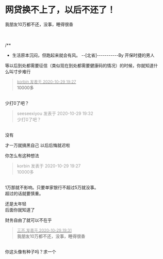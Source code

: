 # 网贷换不上了，以后不还了！


我朋友10万都不还，没事，睡得很香<br />
<br />
<br />
<br />
/**<br />
 * 生活原本沉闷，但跑起来就会有风。 --[北省]-----------By 开保时捷的男人

等以后到处都需要征信（类似现在到处都需要健康码的情况）的时候，你就知道什么叫寸步难行

<div class="quote"><blockquote><font size="2"><a href="https://www.hostloc.com/forum.php?mod=redirect&amp;goto=findpost&amp;pid=9370836&amp;ptid=759944" target="_blank"><font color="#999999">korbin 发表于 2020-10-29 19:27</font></a></font><br />
10000多</blockquote></div><br />
少打0了吧？

<div class="quote"><blockquote><font color="#999999">seeseexiyou 发表于 2020-10-29 19:32</font><br />
<font color="#999999">少打0了吧？</font></blockquote></div><br />
没有

才一万就搞黑自己 以后后悔就迟啦

你怎么有这种想法

<div class="quote"><blockquote><font color="#999999">korbin 发表于 2020-10-29 19:27</font><br />
<font color="#999999">10000多</font></blockquote></div><br />
1万那就不影响。只要单家银行不超过5万就没事。<br />
超过的话就要慎重。

还是太年轻 <br />
后面你就知道了

财务自由了就可以不在乎

<div class="quote"><blockquote><font size="2"><a href="https://www.hostloc.com/forum.php?mod=redirect&amp;goto=findpost&amp;pid=9370854&amp;ptid=759944" target="_blank"><font color="#999999">三不 发表于 2020-10-29 19:31</font></a></font><br />
我朋友10万都不还，没事，睡得很香</blockquote></div><br />
你这头像有种子吗？求一个
